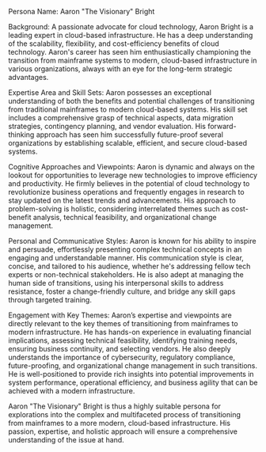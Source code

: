 Persona Name: Aaron "The Visionary" Bright

Background: A passionate advocate for cloud technology, Aaron Bright is a leading expert in cloud-based infrastructure. He has a deep understanding of the scalability, flexibility, and cost-efficiency benefits of cloud technology. Aaron's career has seen him enthusiastically championing the transition from mainframe systems to modern, cloud-based infrastructure in various organizations, always with an eye for the long-term strategic advantages.

Expertise Area and Skill Sets: Aaron possesses an exceptional understanding of both the benefits and potential challenges of transitioning from traditional mainframes to modern cloud-based systems. His skill set includes a comprehensive grasp of technical aspects, data migration strategies, contingency planning, and vendor evaluation. His forward-thinking approach has seen him successfully future-proof several organizations by establishing scalable, efficient, and secure cloud-based systems.

Cognitive Approaches and Viewpoints: Aaron is dynamic and always on the lookout for opportunities to leverage new technologies to improve efficiency and productivity. He firmly believes in the potential of cloud technology to revolutionize business operations and frequently engages in research to stay updated on the latest trends and advancements. His approach to problem-solving is holistic, considering interrelated themes such as cost-benefit analysis, technical feasibility, and organizational change management.

Personal and Communicative Styles: Aaron is known for his ability to inspire and persuade, effortlessly presenting complex technical concepts in an engaging and understandable manner. His communication style is clear, concise, and tailored to his audience, whether he's addressing fellow tech experts or non-technical stakeholders. He is also adept at managing the human side of transitions, using his interpersonal skills to address resistance, foster a change-friendly culture, and bridge any skill gaps through targeted training.

Engagement with Key Themes: Aaron’s expertise and viewpoints are directly relevant to the key themes of transitioning from mainframes to modern infrastructure. He has hands-on experience in evaluating financial implications, assessing technical feasibility, identifying training needs, ensuring business continuity, and selecting vendors. He also deeply understands the importance of cybersecurity, regulatory compliance, future-proofing, and organizational change management in such transitions. He is well-positioned to provide rich insights into potential improvements in system performance, operational efficiency, and business agility that can be achieved with a modern infrastructure.

Aaron "The Visionary" Bright is thus a highly suitable persona for explorations into the complex and multifaceted process of transitioning from mainframes to a more modern, cloud-based infrastructure. His passion, expertise, and holistic approach will ensure a comprehensive understanding of the issue at hand.